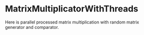 # MatrixMultiplicatorWithThreads
Here is parallel processed matrix multiplication with random matrix generator and comparator.
